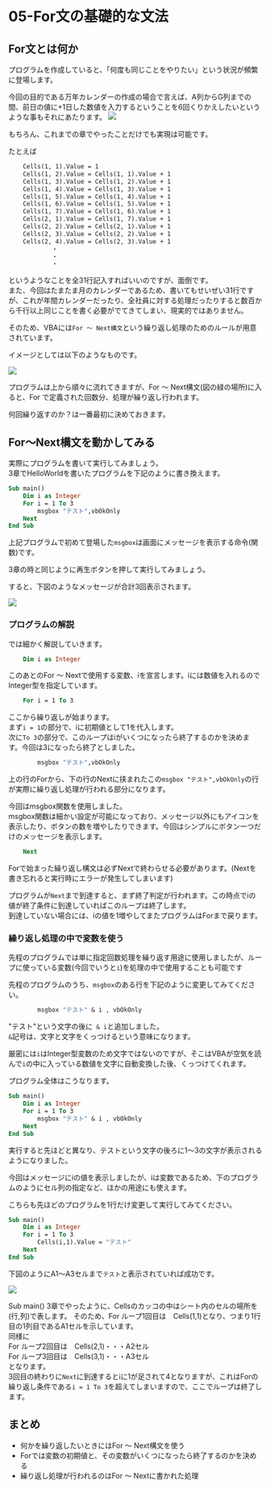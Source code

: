 # 05-For文の基礎的な文法

## For文とは何か

プログラムを作成していると、「何度も同じことをやりたい」という状況が頻繁に登場します。  

今回の目的である万年カレンダーの作成の場合で言えば、A列からG列までの間、前日の値に+1日した数値を入力するということを6回くりかえしたいというような事もそれにあたります。
![](images/05-ForLoop/05-ForLoop20221503-155153.png)

もちろん、これまでの章でやったことだけでも実現は可能です。  

たとえば

```vb
    Cells(1, 1).Value = 1
    Cells(1, 2).Value = Cells(1, 1).Value + 1
    Cells(1, 3).Value = Cells(1, 2).Value + 1
    Cells(1, 4).Value = Cells(1, 3).Value + 1
    Cells(1, 5).Value = Cells(1, 4).Value + 1
    Cells(1, 6).Value = Cells(1, 5).Value + 1
    Cells(1, 7).Value = Cells(1, 6).Value + 1
    Cells(2, 1).Value = Cells(1, 7).Value + 1
    Cells(2, 2).Value = Cells(2, 1).Value + 1
    Cells(2, 3).Value = Cells(2, 2).Value + 1
    Cells(2, 4).Value = Cells(2, 3).Value + 1
            ・
            ・
            ・
```
というようなことを全31行記入すればいいのですが、面倒です。  
また、今回はたまたま月のカレンダーであるため、書いてもせいぜい31行ですが、これが年間カレンダーだったり、全社員に対する処理だったりすると数百から千行以上同じことを書く必要がでてきてしまい、現実的ではありません。  

そのため、VBAには`For ～ Next構文`という繰り返し処理のためのルールが用意されています。

イメージとしては以下のようなものです。  

![](images/05-ForLoop/05-ForLoop20221503-161738.png)

プログラムは上から順々に流れてきますが、For ～ Next構文(図の緑の場所)に入ると、For で定義された回数分、処理が繰り返し行われます。

何回繰り返すのか？は一番最初に決めておきます。  

## For～Next構文を動かしてみる


実際にプログラムを書いて実行してみましょう。  
3章でHelloWorldを書いたプログラムを下記のように書き換えます。  

```vb
Sub main()
    Dim i as Integer
    For i = 1 To 3
        msgbox "テスト",vbOkOnly
    Next
End Sub
```

上記プログラムで初めて登場した```msgbox```は画面にメッセージを表示する命令(関数)です。  

3章の時と同じように再生ボタンを押して実行してみましょう。  

すると、下図のようなメッセージが合計3回表示されます。  

![](images/05-ForLoop/05-ForLoop![]().png)

### プログラムの解説

では細かく解説していきます。  

```vb
    Dim i as Integer
```
このあとのFor ～ Nextで使用する変数、iを宣言します。iには数値を入れるのでInteger型を指定しています。  

```vb
    For i = 1 To 3
```

ここから繰り返しが始まります。  
まず` i = 1 `の部分で、iに初期値として1を代入します。  
次に` To 3 `の部分で、このループはiがいくつになったら終了するのかを決めます。今回は3になったら終了としました。 

```vb
        msgbox "テスト",vbOkOnly
```
上の行のForから、下の行のNextに挟まれたこの`msgbox "テスト",vbOkOnly`の行が実際に繰り返し処理が行われる部分になります。   

今回はmsgbox関数を使用しました。  
msgbox関数は細かい設定が可能になっており、メッセージ以外にもアイコンを表示したり、ボタンの数を増やしたりできます。今回はシンプルにボタン一つだけのメッセージを表示します。  

```vb
    Next
```
Forで始まった繰り返し構文は必ずNextで終わらせる必要があります。(Nextを書き忘れると実行時にエラーが発生してしまいます)  

プログラムが`Next`まで到達すると、まず終了判定が行われます。この時点でiの値が終了条件に到達していればこのループは終了します。  
到達していない場合には、iの値を1増やしてまたプログラムはForまで戻ります。

### 繰り返し処理の中で変数を使う

先程のプログラムでは単に指定回数処理を繰り返す用途に使用しましたが、ループに使っている変数(今回でいうと`i`)を処理の中で使用することも可能です

先程のプログラムのうち、`msgbox`のある行を下記のように変更してみてください。  
```vb
        msgbox "テスト" & i , vbOkOnly
```

"テスト"という文字の後に` & i`と追加しました。  
` & `記号は、文字と文字をくっつけるという意味になります。  

厳密には`i`はInteger型変数のため文字ではないのですが、そこはVBAが空気を読んで`i`の中に入っている数値を文字に自動変換した後、くっつけてくれます。

プログラム全体はこうなります。

```vb
Sub main()
    Dim i as Integer
    For i = 1 To 3
        msgbox "テスト" & i , vbOkOnly
    Next
End Sub
```

実行すると先ほどと異なり、テストという文字の後ろに1～3の文字が表示されるようになりました。  

今回はメッセージにiの値を表示しましたが、iは変数であるため、下のプログラムのようにセル列の指定など、ほかの用途にも使えます。  

こちらも先ほどのプログラムを1行だけ変更して実行してみてください。  

```vb
Sub main()
    Dim i as Integer
    For i = 1 To 3
        Cells(i,1).Value = "テスト"
    Next
End Sub
```
下図のようにA1～A3セルまで`テスト`と表示されていれば成功です。  

![](images/05-ForLoop/05-ForLoop20221703-171313.png)

Sub main()
3章でやったように、Cellsのカッコの中はシート内のセルの場所を(行,列)で表します。
そのため、For ループ1回目は　Cells(1,1)となり、つまり1行目の1列目であるA1セルを示しています。  
同様に  
For ループ2回目は　Cells(2,1)・・・A2セル  
For ループ3回目は　Cells(3,1)・・・A3セル  
となります。  
3回目の終わりに`Next`に到達するとiに1が足されて4となりますが、これはForの繰り返し条件である`i = 1 To 3`を超えてしまいますので、ここでループは終了します。

## まとめ

- 何かを繰り返したいときにはFor ～ Next構文を使う
- Forでは変数の初期値と、その変数がいくつになったら終了するのかを決める
- 繰り返し処理が行われるのはFor ～ Nextに書かれた処理

